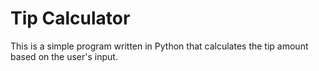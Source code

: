 # Tip Calculator
This is a simple program written in Python that calculates the tip amount based on the user's input.

